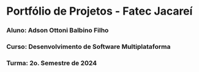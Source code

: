 # Portfólio de Projetos - Fatec Jacareí
### Aluno: Adson Ottoni Balbino Filho
### Curso: Desenvolvimento de Software Multiplataforma
### Turma: 2o. Semestre de 2024
